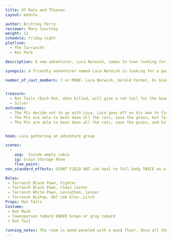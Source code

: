 ```yaml
---
title: Of Rats and Thieves
Layout: module

author: Brittney Perry
reviewer: Mary Courtney
weight: 11
schedule: friday night
plotline: 
  - The Tarrascht
  - Rat Pack

description: A new adventurer, Luca Norwish, comes to town looking for a group to adventure with. He already has a mission, and needs help to help a farmer clear out his rat infestation. They are set upon by the Tarrasch after the rats are killed.

synopsis: A friendly adventurer named Luca Norwish is looking for a party to adventure with at the start of the market. He is new to Stonewood, he and his wife have traveled there looking for their share of loot. He tells the PCs where they are staying and details about his previous life. He has with him a message from a farmer, looking for someone to help him clear out a rat pack that is eating his seed grain. He possesses a large amount [10%] and is worried about losing it. The PCs go to the farm and are greeted by the farmer. He explains that he has a large bag of seed grain for spring planting, and the rats are strongly attracted to it. He can no longer manage them on his own and is so glad that the PCs are there. He leads them to a room where to where the rats are. They are meandering around the room and occasionally going to the bag of grain and removing a piece. The rats will not attack unless they are attacked first or if the grain bag is disturbed. The farmer will encourage the PCs to kill the docile rats anyway. Once the rats are cleared, the farmer will go into the room and make sure they are all dead. He will turn to face the doorway [so the PCs back is to the door, and far enough away to allow people through the door] he will thank the PCs, inspect the left over grain, explain about the rat tails if they don't know of the bounty, just generally make small talk. As the PCs are talking to the farmer, the Tarrasch will come in the room swiftly and try to beat down the PCs. Once the PCs are down, they are searched for magic items [optional], Luca ia abducted, the rest are stabilized, and then left in the room. The farmer is caught in the crossfire and dies.

number_of_cast_members: 7 or MORE- Luca Norwish, Gerald Farmer, 6+ Giant Rats 6+ Tarrasch Pawns


treasure: 
  - Rat Tails (Each Rat, when killed, will give a rat tail for the bounty. These are in game items.)
  - Silver 
outcomes: 
  - The PCs decide not to go with Luca, Luca goes off on his own to find another group and is abducted off screen. The rats eat all the seed grain at this farm. 10% of the total grain is lost.
  - The PCs are able to beat down all the rats, save the grain, but fail to hold off the Tarrasch. They are robbed and left. Luca is abducted. The Tarrasch symbol is left at the scene on the back of a PC's hand or forehead, in blood.
  - The PCs are able to beat down all the rats, save the grain, and hold off the Tarrasch. The symbol is not left on a PC. Luca is still abducted.


hook: Luca gathering an adventure group

scenes: 
  - 
    oog:  Inside empty cabin
    ig: Grain Storage Room
    flee_point: 
non_standard_effects: GIANT FIELD RAT can heal to full body TWICE on a TEN count [One I feed, Two I feed, etc.]

Roles:
 - Tarrasch Black Pawn, Fighter
 - Tarrasch Black Pawn, Chaos Caster
 - Tarrasch White Pawn, Leviathan, Lesser
 - Tarrasch Bishop, Qel'zak Elos-,Litch
Props: Rat Tails
Costume: 
 - Rat Mask
 - Townsperson tabard UNDER brown or gray tabard
 - Rat Tail
 
running_notes: The room is wood paneled with a wood floor. Once all the rats have cycled through their spawn number, they should remove their masks and top tabards and gather outside quickly. The Tarrasch should try to beat down the PCs, not kill them. Once the PCs are beat down, they should be searched for magic items and [whatever plot deems appropriate]. These items are kept on the Bishop until end of event. Luca is abducted once everyone is down. If it looks like the PCs are going to win, the bishop should grab Luca and run. Luca and the Bishop should stay near the door to allow Luca to be captured if necessary.
---
```


